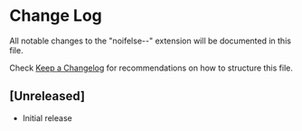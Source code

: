 # Change Log

All notable changes to the "noifelse--" extension will be documented in this file.

Check [Keep a Changelog](http://keepachangelog.com/) for recommendations on how to structure this file.

## [Unreleased]

- Initial release